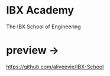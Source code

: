 # IBX Academy
The IBX School of Engineering

# preview ->
https://github.com/aliveevie/IBX-School


